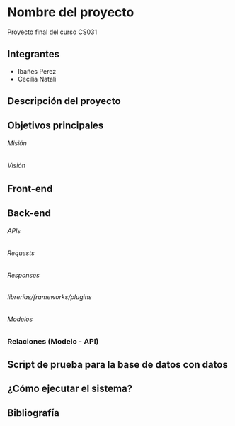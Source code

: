 # Nombre del proyecto
 Proyecto final del curso CS031

## Integrantes
- Ibañes Perez
- Cecilia Natali




## Descripción del proyecto

## Objetivos principales

 ###### Misión

 ###### Visión

## Front-end

## Back-end
 ###### APIs
  

  ###### Requests
  ###### Responses

 ###### librerías/frameworks/plugins

 ###### Modelos

 ### Relaciones (Modelo - API)

## Script de prueba para la base de datos con datos

## ¿Cómo ejecutar el sistema?




## Bibliografía

